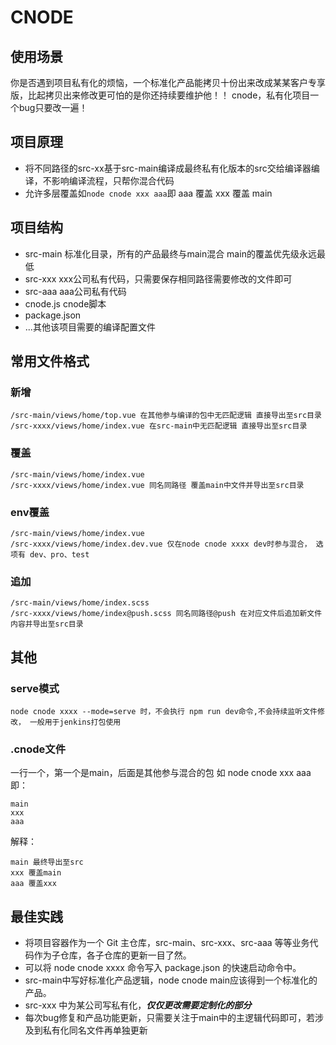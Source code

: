 # CNODE
## 使用场景
你是否遇到项目私有化的烦恼，一个标准化产品能拷贝十份出来改成某某客户专享版，比起拷贝出来修改更可怕的是你还持续要维护他！！
cnode，私有化项目一个bug只要改一遍！

## 项目原理
- 将不同路径的src-xx基于src-main编译成最终私有化版本的src交给编译器编译，不影响编译流程，只帮你混合代码
- 允许多层覆盖如```node cnode xxx aaa```即 aaa 覆盖 xxx 覆盖 main

## 项目结构
- src-main 标准化目录，所有的产品最终与main混合 main的覆盖优先级永远最低
- src-xxx  xxx公司私有代码，只需要保存相同路径需要修改的文件即可
- src-aaa  aaa公司私有代码
- cnode.js cnode脚本
- package.json
- ...其他该项目需要的编译配置文件

## 常用文件格式
### 新增
```
/src-main/views/home/top.vue 在其他参与编译的包中无匹配逻辑 直接导出至src目录
/src-xxxx/views/home/index.vue 在src-main中无匹配逻辑 直接导出至src目录
```
### 覆盖
```
/src-main/views/home/index.vue
/src-xxxx/views/home/index.vue 同名同路径 覆盖main中文件并导出至src目录
```
### env覆盖
```
/src-main/views/home/index.vue
/src-xxxx/views/home/index.dev.vue 仅在node cnode xxxx dev时参与混合， 选项有 dev、pro、test
```

### 追加
```
/src-main/views/home/index.scss
/src-xxxx/views/home/index@push.scss 同名同路径@push 在对应文件后追加新文件内容并导出至src目录
```

## 其他
### serve模式
```
node cnode xxxx --mode=serve 时，不会执行 npm run dev命令,不会持续监听文件修改， 一般用于jenkins打包使用
```
### .cnode文件
一行一个，第一个是main，后面是其他参与混合的包
如 node cnode xxx aaa 即：
```
main
xxx
aaa
```
解释：
```
main 最终导出至src
xxx 覆盖main
aaa 覆盖xxx
```

## 最佳实践
- 将项目容器作为一个 Git 主仓库，src-main、src-xxx、src-aaa 等等业务代码作为子仓库，各子仓库的更新一目了然。
- 可以将 node cnode xxxx 命令写入 package.json 的快速启动命令中。
- src-main中写好标准化产品逻辑，node cnode main应该得到一个标准化的产品。
- src-xxx 中为某公司写私有化，***仅仅更改需要定制化的部分***
- 每次bug修复和产品功能更新，只需要关注于main中的主逻辑代码即可，若涉及到私有化同名文件再单独更新

